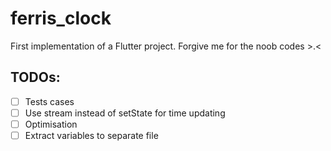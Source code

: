 # ferris_clock

First implementation of a Flutter project. Forgive me for the noob codes >.<

## TODOs:

- [ ] Tests cases
- [ ] Use stream instead of setState for time updating
- [ ] Optimisation
- [ ] Extract variables to separate file